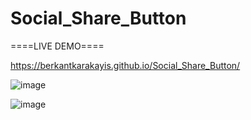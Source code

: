 # Social_Share_Button

====LIVE DEMO====

https://berkantkarakayis.github.io/Social_Share_Button/

![image](https://github.com/berkantkarakayis/Social_Share_Button/assets/102322084/3cebadd2-de45-4c90-be13-cce2257fb9ff)


![image](https://github.com/berkantkarakayis/Social_Share_Button/assets/102322084/39521104-e0cc-42fc-9be7-2cbd8061baa8)

